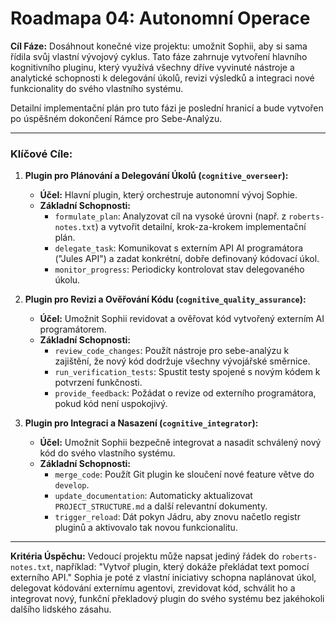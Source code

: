# Roadmapa 04: Autonomní Operace

**Cíl Fáze:** Dosáhnout konečné vize projektu: umožnit Sophii, aby si sama řídila svůj vlastní vývojový cyklus. Tato fáze zahrnuje vytvoření hlavního kognitivního pluginu, který využívá všechny dříve vyvinuté nástroje a analytické schopnosti k delegování úkolů, revizi výsledků a integraci nové funkcionality do svého vlastního systému.

Detailní implementační plán pro tuto fázi je poslední hranicí a bude vytvořen po úspěšném dokončení Rámce pro Sebe-Analýzu.

---

### Klíčové Cíle:

1.  **Plugin pro Plánování a Delegování Úkolů (`cognitive_overseer`):**
    *   **Účel:** Hlavní plugin, který orchestruje autonomní vývoj Sophie.
    *   **Základní Schopnosti:**
        *   `formulate_plan`: Analyzovat cíl na vysoké úrovni (např. z `roberts-notes.txt`) a vytvořit detailní, krok-za-krokem implementační plán.
        *   `delegate_task`: Komunikovat s externím API AI programátora ("Jules API") a zadat konkrétní, dobře definovaný kódovací úkol.
        *   `monitor_progress`: Periodicky kontrolovat stav delegovaného úkolu.

2.  **Plugin pro Revizi a Ověřování Kódu (`cognitive_quality_assurance`):**
    *   **Účel:** Umožnit Sophii revidovat a ověřovat kód vytvořený externím AI programátorem.
    *   **Základní Schopnosti:**
        *   `review_code_changes`: Použít nástroje pro sebe-analýzu k zajištění, že nový kód dodržuje všechny vývojářské směrnice.
        *   `run_verification_tests`: Spustit testy spojené s novým kódem k potvrzení funkčnosti.
        *   `provide_feedback`: Požádat o revize od externího programátora, pokud kód není uspokojivý.

3.  **Plugin pro Integraci a Nasazení (`cognitive_integrator`):**
    *   **Účel:** Umožnit Sophii bezpečně integrovat a nasadit schválený nový kód do svého vlastního systému.
    *   **Základní Schopnosti:**
        *   `merge_code`: Použít Git plugin ke sloučení nové feature větve do `develop`.
        *   `update_documentation`: Automaticky aktualizovat `PROJECT_STRUCTURE.md` a další relevantní dokumenty.
        *   `trigger_reload`: Dát pokyn Jádru, aby znovu načetlo registr pluginů a aktivovalo tak novou funkcionalitu.

---

**Kritéria Úspěchu:** Vedoucí projektu může napsat jediný řádek do `roberts-notes.txt`, například: "Vytvoř plugin, který dokáže překládat text pomocí externího API." Sophia je poté z vlastní iniciativy schopna naplánovat úkol, delegovat kódování externímu agentovi, zrevidovat kód, schválit ho a integrovat nový, funkční překladový plugin do svého systému bez jakéhokoli dalšího lidského zásahu.

